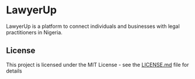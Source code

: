 # LawyerUp

LawyerUp is a platform to connect individuals and businesses with legal practitioners in Nigeria.

## License

This project is licensed under the MIT License - see the [LICENSE.md](https://opensource.org/licenses/MIT) file for details
